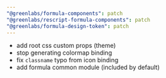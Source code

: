 ```yaml
---
"@greenlabs/formula-components": patch
"@greenlabs/rescript-formula-components": patch
"@greenlabs/formula-design-token": patch
---
```


- add root css custom props (theme)
- stop generating colormap binding
- fix `classname` typo from icon binding
- add formula common module (included by default)
